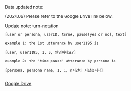 Data updated note:

(2024.09) Please refer to the Google Drive link below.

Update note: turn-notation

```
[user or persona, userID, turn#, pause(yes or no), text]

example 1: the 1st utterance by user1195 is

[user, user1195, 1, 0, 안녕하세요?]

example 2: the 'time pause' utterance by persona is

[persona, persona name, 1, 1, n시간이 지났습니다]


``` 


[Google Drive](https://drive.google.com/drive/folders/1k4qkSjpKol83lAIw1-yKz1TJRcUJa2We?usp=sharing)
